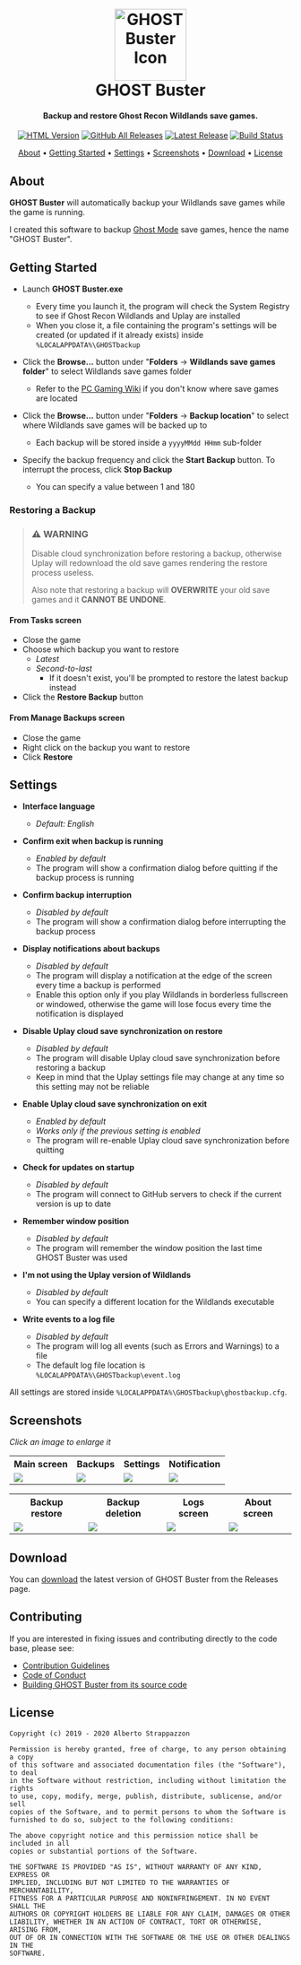 <h1 align="center">
  <br>
  <img src="https://strappazzon.xyz/GRW-GHOST-Buster/assets/img/favicon.png" width="128px" alt="GHOST Buster Icon"></a>
  <br>
  GHOST Buster
  <br>
</h1>

<h4 align="center">Backup and restore Ghost Recon Wildlands save games.</h4>

<p align="center">
  <a href="https://strappazzon.xyz/GRW-GHOST-Buster"><img alt="HTML Version" src="https://img.shields.io/badge/HTML%20Version-%23ff5f2f?style=flat-square&logo=HTML5&logoColor=%23ffffff"></a>
  <a href="https://github.com/Strappazzon/GRW-GHOST-Buster/releases"><img alt="GitHub All Releases" src="https://img.shields.io/github/downloads/Strappazzon/GRW-GHOST-Buster/total?color=%23dd3333&label=Downloads&logo=DocuSign&logoColor=%23ffffff&style=flat-square"></a>
  <a href="https://github.com/Strappazzon/GRW-GHOST-Buster/releases/latest"><img alt="Latest Release" src="https://img.shields.io/github/v/release/Strappazzon/GRW-GHOST-Buster?color=%230077ee&include_prereleases&label=Latest%20Release&style=flat-square"></a>
  <a href="https://travis-ci.org/Strappazzon/GRW-GHOST-Buster/builds"><img alt="Build Status" src="https://img.shields.io/travis/Strappazzon/GRW-GHOST-Buster/ci?color=%23724cdb&label=Build&logo=travis-ci&logoColor=%23ffffff&style=flat-square"></a>
</p>

<p align="center">
  <a href="#about">About</a> •
  <a href="#getting-started">Getting Started</a> •
  <a href="#settings">Settings</a> •
  <a href="#screenshots">Screenshots</a> •
  <a href="#download">Download</a> •
  <a href="#license">License</a>
</p>

## About

**GHOST Buster** will automatically backup your Wildlands save games while the game is running.

I created this software to backup [Ghost Mode](https://web.archive.org/web/20190108052618/https://ghost-recon.ubisoft.com/wildlands/en-us/news/152-328968-16/special-operation-2-is-coming) save games, hence the name "GHOST Buster".

## Getting Started

* Launch **GHOST Buster.exe**
  * Every time you launch it, the program will check the System Registry to see if Ghost Recon Wildlands and Uplay are installed
  * When you close it, a file containing the program's settings will be created (or updated if it already exists) inside `%LOCALAPPDATA%\GHOSTbackup`

* Click the **Browse...** button under "**Folders** -> **Wildlands save games folder**" to select Wildlands save games folder
  * Refer to the [PC Gaming Wiki](https://www.pcgamingwiki.com/wiki/Tom_Clancy%27s_Ghost_Recon_Wildlands#Save_game_data_location) if you don't know where save games are located

* Click the **Browse...** button under "**Folders** -> **Backup location**" to select where Wildlands save games will be backed up to
  * Each backup will be stored inside a `yyyyMMdd HHmm` sub-folder

* Specify the backup frequency and click the **Start Backup** button. To interrupt the process, click **Stop Backup**
  * You can specify a value between 1 and 180

### Restoring a Backup

> ### ⚠️ **WARNING**
>
> Disable cloud synchronization before restoring a backup, otherwise Uplay will redownload the old save games rendering the restore process useless.
>
> Also note that restoring a backup will **OVERWRITE** your old save games and it **CANNOT BE UNDONE**.

#### From Tasks screen

* Close the game
* Choose which backup you want to restore
  * _Latest_
  * _Second-to-last_
    * If it doesn't exist, you'll be prompted to restore the latest backup instead
* Click the **Restore Backup** button

#### From Manage Backups screen

* Close the game
* Right click on the backup you want to restore
* Click **Restore**

## Settings

* **Interface language**
  * *Default: English*

* **Confirm exit when backup is running**
  * _Enabled by default_
  * The program will show a confirmation dialog before quitting if the backup process is running

* **Confirm backup interruption**
  * _Disabled by default_
  * The program will show a confirmation dialog before interrupting the backup process

* **Display notifications about backups**
  * *Disabled by default*
  * The program will display a notification at the edge of the screen every time a backup is performed
  * Enable this option only if you play Wildlands in borderless fullscreen or windowed, otherwise the game will lose focus every time the notification is displayed

* **Disable Uplay cloud save synchronization on restore**
  * _Disabled by default_
  * The program will disable Uplay cloud save synchronization before restoring a backup
  * Keep in mind that the Uplay settings file may change at any time so this setting may not be reliable

* **Enable Uplay cloud save synchronization on exit**
  * *Enabled by default*
  * *Works only if the previous setting is enabled*
  * The program will re-enable Uplay cloud save synchronization before quitting

* **Check for updates on startup**
  * _Disabled by default_
  * The program will connect to GitHub servers to check if the current version is up to date

* **Remember window position**
  * _Disabled by default_
  * The program will remember the window position the last time GHOST Buster was used

* **I'm not using the Uplay version of Wildlands**
  * _Disabled by default_
  * You can specify a different location for the Wildlands executable

* **Write events to a log file**
  * _Disabled by default_
  * The program will log all events (such as Errors and Warnings) to a file
  * The default log file location is `%LOCALAPPDATA%\GHOSTbackup\event.log`

All settings are stored inside `%LOCALAPPDATA%\GHOSTbackup\ghostbackup.cfg`.

## Screenshots

_Click an image to enlarge it_

<table>
  <tr>
    <th align="center">Main screen</th>
    <th align="center">Backups</th>
    <th align="center">Settings</th>
    <th align="center">Notification</th>
  </tr>
  <tr>
    <td><img src="https://strappazzon.xyz/GRW-GHOST-Buster/assets/img/screenshot.png"></td>
    <td><img src="https://strappazzon.xyz/GRW-GHOST-Buster/assets/img/screenshot_manage.png"></td>
    <td><img src="https://strappazzon.xyz/GRW-GHOST-Buster/assets/img/screenshot_settings.png"></td>
    <td><img src="https://strappazzon.xyz/GRW-GHOST-Buster/assets/img/screenshot_notification.png"></td>
  </tr>
</table>

<table>
  <tr>
    <th align="center">Backup restore</th>
    <th align="center">Backup deletion</th>
    <th align="center">Logs screen</th>
    <th align="center">About screen</th>
  </tr>
  <tr>
    <td><img src="https://strappazzon.xyz/GRW-GHOST-Buster/assets/img/screenshot_restore.png"></td>
    <td><img src="https://strappazzon.xyz/GRW-GHOST-Buster/assets/img/screenshot_delete.png"></td>
    <td><img src="https://strappazzon.xyz/GRW-GHOST-Buster/assets/img/screenshot_logs.png"></td>
    <td><img src="https://strappazzon.xyz/GRW-GHOST-Buster/assets/img/screenshot_about.png"></td>
  </tr>
</table>

## Download

You can [download](https://github.com/Strappazzon/GRW-GHOST-Buster/releases/latest) the latest version of GHOST Buster from the Releases page.

## Contributing

If you are interested in fixing issues and contributing directly to the code base, please see:

* [Contribution Guidelines](./CONTRIBUTING.md)
* [Code of Conduct](./CODE_OF_CONDUCT.md)
* [Building GHOST Buster from its source code](https://github.com/Strappazzon/GRW-GHOST-Buster/blob/master/src/BUILDING.md)

## License

```
Copyright (c) 2019 - 2020 Alberto Strappazzon

Permission is hereby granted, free of charge, to any person obtaining a copy
of this software and associated documentation files (the "Software"), to deal
in the Software without restriction, including without limitation the rights
to use, copy, modify, merge, publish, distribute, sublicense, and/or sell
copies of the Software, and to permit persons to whom the Software is
furnished to do so, subject to the following conditions:

The above copyright notice and this permission notice shall be included in all
copies or substantial portions of the Software.

THE SOFTWARE IS PROVIDED "AS IS", WITHOUT WARRANTY OF ANY KIND, EXPRESS OR
IMPLIED, INCLUDING BUT NOT LIMITED TO THE WARRANTIES OF MERCHANTABILITY,
FITNESS FOR A PARTICULAR PURPOSE AND NONINFRINGEMENT. IN NO EVENT SHALL THE
AUTHORS OR COPYRIGHT HOLDERS BE LIABLE FOR ANY CLAIM, DAMAGES OR OTHER
LIABILITY, WHETHER IN AN ACTION OF CONTRACT, TORT OR OTHERWISE, ARISING FROM,
OUT OF OR IN CONNECTION WITH THE SOFTWARE OR THE USE OR OTHER DEALINGS IN THE
SOFTWARE.
```
